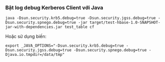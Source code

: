 ### Bật log debug Kerberos Client với Java

```
java -Dsun.security.krb5.debug=true -Dsun.security.jgss.debug=true -Dsun.security.spnego.debug=true -jar target/test-hbase-1.0-SNAPSHOT-jar-with-dependencies.jar test_table cf
```

Hoặc sử dụng biến:

```
export _JAVA_OPTIONS="-Dsun.security.krb5.debug=true -Dsun.security.jgss.debug=true -Dsun.security.spnego.debug=true -Djava.io.tmpdir=/data/tmp"
```
